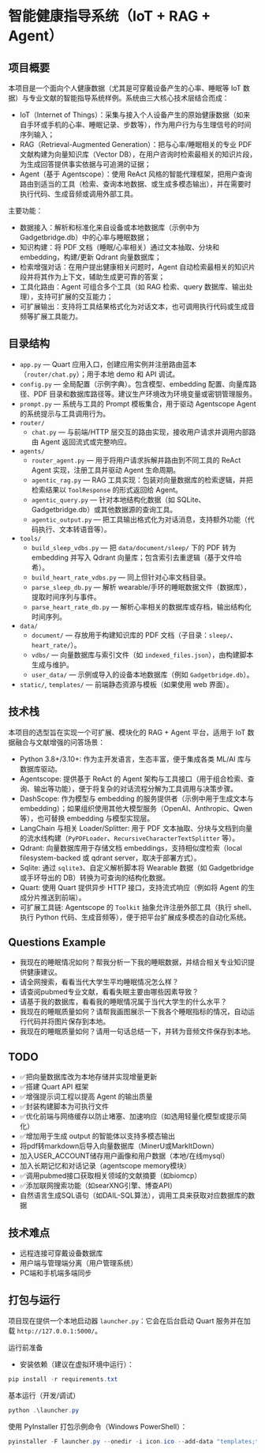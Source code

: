 # 智能健康指导系统（IoT + RAG + Agent）

## 项目概要

本项目是一个面向个人健康数据（尤其是可穿戴设备产生的心率、睡眠等 IoT 数据）与专业文献的智能指导系统样例。系统由三大核心技术层结合而成：

- IoT（Internet of Things）：采集与接入个人设备产生的原始健康数据（如来自手环或手机的心率、睡眠记录、步数等），作为用户行为与生理信号的时间序列输入；
- RAG（Retrieval-Augmented Generation）：把与心率/睡眠相关的专业 PDF 文献构建为向量知识库（Vector DB），在用户咨询时检索最相关的知识片段，为生成回答提供事实依据与可追溯的证据；
- Agent（基于 Agentscope）：使用 ReAct 风格的智能代理框架，把用户查询路由到适当的工具（检索、查询本地数据、或生成多模态输出），并在需要时执行代码、生成音频或调用外部工具。

主要功能：

- 数据接入：解析和标准化来自设备或本地数据库（示例中为 Gadgetbridge.db）中的心率与睡眠数据；
- 知识构建：将 PDF 文档（睡眠/心率相关）通过文本抽取、分块和 embedding，构建/更新 Qdrant 向量数据库；
- 检索增强对话：在用户提出健康相关问题时，Agent 自动检索最相关的知识片段并将其作为上下文，辅助生成更可靠的答案；
- 工具化路由：Agent 可组合多个工具（如 RAG 检索、query 数据库、输出处理），支持可扩展的交互能力；
- 可扩展输出：支持将工具结果格式化为对话文本，也可调用执行代码或生成音频等扩展工具能力。

## 目录结构

- `app.py` — Quart 应用入口，创建应用实例并注册路由蓝本（`router/chat.py`）；用于本地 demo 和 API 调试。
- `config.py` — 全局配置（示例字典）。包含模型、embedding 配置、向量库路径、PDF 目录和数据库路径等。建议生产环境改为环境变量或密钥管理服务。
- `prompt.py` — 系统与工具的 Prompt 模板集合，用于驱动 Agentscope Agent 的系统提示与工具调用行为。
- `router/`
  - `chat.py` — 与前端/HTTP 层交互的路由实现，接收用户请求并调用内部路由 Agent 返回流式或完整响应。
- `agents/`
  - `router_agent.py` — 用于将用户请求拆解并路由到不同工具的 ReAct Agent 实现，注册工具并驱动 Agent 生命周期。
  - `agentic_rag.py` — RAG 工具实现：包装对向量数据库的检索逻辑，并把检索结果以 `ToolResponse` 的形式返回给 Agent。
  - `agentic_query.py` — 针对本地结构化数据（如 SQLite、Gadgetbridge.db）或其他数据源的查询工具。
  - `agentic_output.py` — 把工具输出格式化为对话消息，支持额外功能（代码执行、文本转语音等）。
- `tools/`
  - `build_sleep_vdbs.py` — 把 `data/document/sleep/` 下的 PDF 转为 embedding 并写入 Qdrant 向量库；包含索引去重逻辑（基于文件哈希）。
  - `build_heart_rate_vdbs.py` — 同上但针对心率文档目录。
  - `parse_sleep_db.py` — 解析 wearable/手环的睡眠数据文件（数据库），提取时间序列与事件。
  - `parse_heart_rate_db.py` — 解析心率相关的数据库或存档，输出结构化时间序列。
- `data/`
  - `document/` — 存放用于构建知识库的 PDF 文档（子目录：`sleep/`、`heart_rate/`）。
  - `vdbs/` — 向量数据库与索引文件（如 `indexed_files.json`），由构建脚本生成与维护。
  - `user_data/` — 示例或导入的设备本地数据库（例如 `Gadgetbridge.db`）。
- `static/`, `templates/` — 前端静态资源与模板（如果使用 web 界面）。

## 技术栈

本项目的选型旨在实现一个可扩展、模块化的 RAG + Agent 平台，适用于 IoT 数据融合与文献增强的问答场景：

- Python 3.8+/3.10+: 作为主开发语言，生态丰富，便于集成各类 ML/AI 库与数据库驱动。
- Agentscope: 提供基于 ReAct 的 Agent 架构与工具接口（用于组合检索、查询、输出等功能），便于将复杂的对话流程分解为工具调用与决策步骤。
- DashScope: 作为模型与 embedding 的服务提供者（示例中用于生成文本与 embedding）；如果组织使用其他大模型服务（OpenAI、Anthropic、Qwen 等），也可替换 embedding 与模型实现层。
- LangChain 与相关 Loader/Splitter: 用于 PDF 文本抽取、分块与文档到向量的流水线构建（`PyPDFLoader`、`RecursiveCharacterTextSplitter` 等）。
- Qdrant: 向量数据库用于存储文档 embeddings，支持相似度检索（local filesystem-backed 或 qdrant server，取决于部署方式）。
- Sqlite: 通过 `sqlite3`、自定义解析脚本将 Wearable 数据（如 Gadgetbridge 或手环导出的 DB）转换为可查询的结构化数据。
- Quart: 使用 Quart 提供异步 HTTP 接口，支持流式响应（例如将 Agent 的生成分片推送到前端）。
- 可扩展工具链: Agentscope 的 `Toolkit` 抽象允许注册外部工具（执行 shell、执行 Python 代码、生成音频等），便于把平台扩展成多模态的自动化系统。

## Questions Example

- 我现在的睡眠情况如何？帮我分析一下我的睡眠数据，并结合相关专业知识提供健康建议。
- 请全网搜索，看看当代大学生平均睡眠情况怎么样？
- 请查阅pubmed专业文献，看看失眠主要由哪些因素导致？
- 请基于我的数据库，看看我的睡眠情况属于当代大学生的什么水平？
- 我现在的睡眠质量如何？请帮我画图展示一下我各个睡眠指标的情况，自动运行代码并将图片保存到本地。
- 我现在的睡眠质量如何？请用一句话总结一下，并转为音频文件保存到本地。

## TODO

- ✅把向量数据库改为本地存储并实现增量更新
- ✅搭建 Quart API 框架
- ✅增强提示词工程以提高 Agent 的输出质量
- ✅封装构建脚本为可执行文件
- ✅优化前端与网络缓存以防止堵塞、加速响应（如选用轻量化模型或提示简化）
- ✅增加用于生成 output 的智能体以支持多模态输出
- 将pdf转markdown后导入向量数据库（MinerU或MarkItDown）
- 加入USER_ACCOUNT储存用户画像和用户数据（本地/在线mysql）
- 加入长期记忆和对话记录（agentscope memory模块）
- ✅调用pubmed接口获取相关领域的文献摘要（如biomcp）
- ✅添加联网搜索功能（如searXNG引擎、博查API）
- 自然语言生成SQL语句（如DAIL-SQL算法），调用工具来获取对应数据库的数据

## 技术难点

- 远程连接可穿戴设备数据库
- 用户端与管理端分离（用户管理系统）
- PC端和手机端多端同步

## 打包与运行

项目现在提供一个本地启动器 `launcher.py`：它会在后台启动 Quart 服务并在加载 `http://127.0.0.1:5000/`。

运行前准备

- 安装依赖（建议在虚拟环境中运行）：

```powershell
pip install -r requirements.txt
```

基本运行（开发/调试）

```powershell
python .\launcher.py
```

使用 PyInstaller 打包示例命令（Windows PowerShell）：

```powershell
pyinstaller -F launcher.py --onedir -i icon.ico --add-data "templates;templates"  --add-data "static;static" --add-data "data;data" --add-data "output;output"
```
